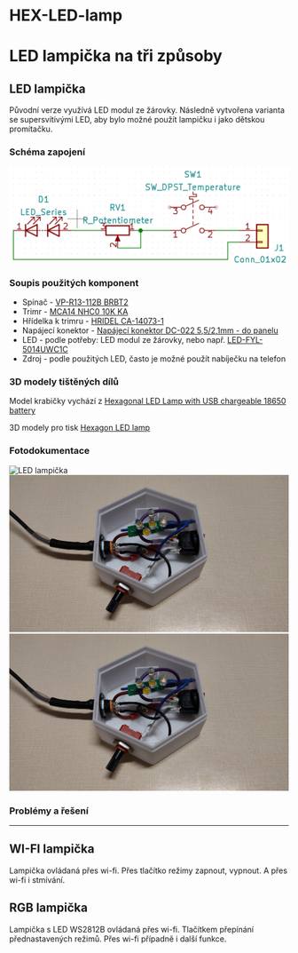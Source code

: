 # HEX-LED-lamp
<h1>LED lampička na tři způsoby</h1>

<h2>LED lampička</h2>
<p>Původní verze využívá LED modul ze žárovky. Následně vytvořena varianta se supersvítivými LED, aby bylo možné použít lampičku i jako dětskou promítačku.</p>

<h3>Schéma zapojení</h3>
<img src="LEDlamp/schema.png" alt="Chema zapojeni" width="600">

<h3>Soupis použitých komponent</h3>
<ul>
  <li>Spínač - <a href="https://ecom.cz/eshop/detail/56333-VP-R13-112B-BRBT2">VP-R13-112B BRBT2</a></li>
  <li>Trimr - <a href="https://ecom.cz/eshop/detail/48315-MCA14-NHC0-10K-KA">MCA14 NHC0 10K KA</a></li>
  <li>Hřídelka k trimru - <a href="https://ecom.cz/eshop/detail/3047-HRIDEL-CA-14073-1">HRIDEL CA-14073-1</a></li>
  <li>Napájecí konektor - <a href="https://www.laskakit.cz/napajeci-konektor-dc-022-5-5-2-1mm-do-panelu/">Napájecí konektor DC-022 5,5/2,1mm - do panelu</a></li>
  <li>LED - podle potřeby: LED modul ze žárovky, nebo např. <a href="https://ecom.cz/eshop/detail/29727-LED-FYL-5014UWC1C">LED-FYL-5014UWC1C</a></li>
  <li>Zdroj - podle použitých LED, často je možné použít nabíječku na telefon</li>
</ul>

<h3>3D modely tištěných dílů</h3>
<p>Model krabičky vychází z <a href="https://www.thingiverse.com/thing:2503641">Hexagonal LED Lamp with USB chargeable 18650 battery</a></p>
<p>3D modely pro tisk <a href="https://www.printables.com/cs/model/289219-hexagon-led-lamp">Hexagon LED lamp</a></p>

<h3>Fotodokumentace</h3>
<img src="LEDlamp/IMG_20221219_151457395.jpg" alt="LED lampička" width="600">
<img src="LEDlamp/IMG_20221219_151400077.jpg" alt="Lampička s LED modulem ze žárovky" width="600">
<img src="LEDlamp/IMG_20221219_151400077.jpg" alt="LED lampička se supersvítivými diodami" width="600">

<h3>Problémy a řešení</h3>
<p></p>
<p></p>
<p></p>
<p></p>

<hr>

<h2>WI-FI lampička</h2>
<p>Lampička ovládaná přes wi-fi. Přes tlačítko režimy zapnout, vypnout. A přes wi-fi i stmívání.</p>

<h2>RGB lampička</h2>
<p>Lampička s LED WS2812B ovládaná přes wi-fi. Tlačítkem přepínání přednastavených režimů. Přes wi-fi případně i další funkce. </p>
